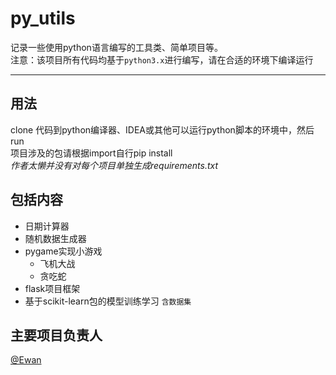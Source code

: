 # py_utils
记录一些使用python语言编写的工具类、简单项目等。  
注意：该项目所有代码均基于`python3.x`进行编写，请在合适的环境下编译运行

---


## 用法
clone 代码到python编译器、IDEA或其他可以运行python脚本的环境中，然后run  
项目涉及的包请根据import自行pip install  
*作者太懒并没有对每个项目单独生成requirements.txt*  

## 包括内容
* 日期计算器
* 随机数据生成器
* pygame实现小游戏
  * 飞机大战
  * 贪吃蛇
* flask项目框架
* 基于scikit-learn包的模型训练学习 `含数据集`

## 主要项目负责人
[@Ewan](https://github.com/Ewan-C196)
